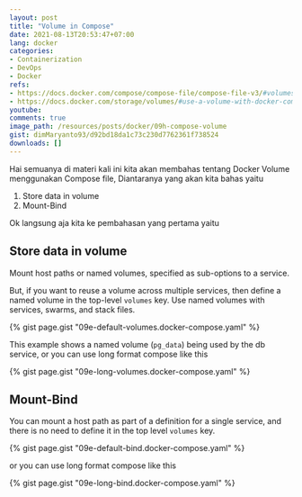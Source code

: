 ```yaml
---
layout: post
title: "Volume in Compose"
date: 2021-08-13T20:53:47+07:00
lang: docker
categories:
- Containerization
- DevOps
- Docker
refs: 
- https://docs.docker.com/compose/compose-file/compose-file-v3/#volumes
- https://docs.docker.com/storage/volumes/#use-a-volume-with-docker-compose
youtube: 
comments: true
image_path: /resources/posts/docker/09h-compose-volume
gist: dimMaryanto93/d92bd18da1c73c230d7762361f738524
downloads: []
---
```


Hai semuanya di materi kali ini kita akan membahas tentang Docker Volume menggunakan Compose file, Diantaranya yang akan kita bahas yaitu

1. Store data in volume
2. Mount-Bind 

Ok langsung aja kita ke pembahasan yang pertama yaitu

## Store data in volume

Mount host paths or named volumes, specified as sub-options to a service. 

But, if you want to reuse a volume across multiple services, then define a named volume in the top-level `volumes` key. Use named volumes with services, swarms, and stack files.

{% gist page.gist "09e-default-volumes.docker-compose.yaml" %}

This example shows a named volume (`pg_data`) being used by the db service, or you can use long format compose like this

{% gist page.gist "09e-long-volumes.docker-compose.yaml" %}

## Mount-Bind 

You can mount a host path as part of a definition for a single service, and there is no need to define it in the top level `volumes` key.

{% gist page.gist "09e-default-bind.docker-compose.yaml" %}

or you can use long format compose like this

{% gist page.gist "09e-long-bind.docker-compose.yaml" %}

